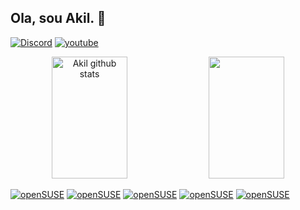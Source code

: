 ## Ola, sou Akil. 🖖
[![Discord](https://img.shields.io/badge/Discord-7289DA?style=for-the-badge&logo=discord&logoColor=white)](https://discord.gg/NYcvbVNTMh)
[![youtube]( 	https://img.shields.io/badge/YouTube-FF0000?style=for-the-badge&logo=youtube&logoColor=white)](https://www.youtube.com/@Akil337)

<div align="center">
  <img width="49%" height="195px" src="https://github-readme-stats.vercel.app/api?username=Akil-1&show_icons=true&count_private=true&hide_border=true&title_color=ff91a8&icon_color=ff91a8&text_color=c9d1d9&bg_color=0d1117" alt="Akil github stats" />
  <img width="49%" height="195px" src="https://github-readme-stats.vercel.app/api/top-langs/?username=Akil-1&layout=compact&hide_border=true&title_color=ff91a8&text_color=ff91a8&bg_color=0d1117" />
</div>

[![openSUSE]( 	https://img.shields.io/badge/SUSE-0C322C?style=for-the-badge&logo=SUSE&logoColor=white)]()
[![openSUSE]()]()
[![openSUSE]()]()
[![openSUSE]()]()
[![openSUSE]()]()


